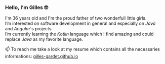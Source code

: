 ### Hello, I’m Gilles 🤓

I'm 36 years old and I'm the proud father of two wonderfull little girls.  
I’m interested on software development in general and especially on *Java* and *Angular*'s projects.  
I’m currently learning the *Kotlin* language which I find amazing and could replace *Java* as my favorite language.  

📫 To reach me take a look at my resume which contains all the necessaries informations: [gilles-gardet.github.io](https://gilles-gardet.github.io)
